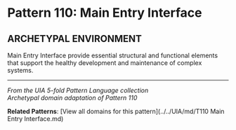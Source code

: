 # Pattern 110: Main Entry Interface

## ARCHETYPAL ENVIRONMENT

Main Entry Interface provide essential structural and functional elements that support the healthy development and maintenance of complex systems.

---

*From the UIA 5-fold Pattern Language collection*  
*Archetypal domain adaptation of Pattern 110*

**Related Patterns**: [View all domains for this pattern](../../UIA/md/T110 Main Entry Interface.md)